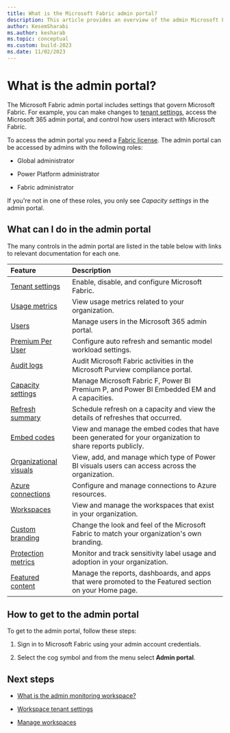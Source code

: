 ```yaml
---
title: What is the Microsoft Fabric admin portal?
description: This article provides an overview of the admin Microsoft Fabric admin portal.
author: KesemSharabi
ms.author: kesharab
ms.topic: conceptual
ms.custom: build-2023
ms.date: 11/02/2023
---
```


# What is the admin portal?

The Microsoft Fabric admin portal includes settings that govern Microsoft Fabric. For example, you can make changes to [tenant settings](tenant-settings-index.md), access the Microsoft 365 admin portal, and control how users interact with Microsoft Fabric.

To access the admin portal you need a [Fabric license](../enterprise/licenses.md#per-user-licenses). The admin portal can be accessed by admins with the following roles:

* Global administrator

* Power Platform administrator

* Fabric administrator

If you're not in one of these roles, you only see *Capacity settings* in the admin portal.

## What can I do in the admin portal

The many controls in the admin portal are listed in the table below with links to relevant documentation for each one.

| Feature | Description  |
| :---    | :---         |
| [Tenant settings](tenant-settings-index.md) | Enable, disable, and configure Microsoft Fabric. |
| [Usage metrics](service-admin-portal-usage-metrics.md) | View usage metrics related to your organization. |
| [Users](service-admin-portal-users.md) | Manage users in the Microsoft 365 admin portal. |
| [Premium Per User](service-admin-portal-premium-per-user.md) | Configure auto refresh and semantic model workload settings. |
| [Audit logs](service-admin-portal-audit-logs.md) | Audit Microsoft Fabric activities in the Microsoft Purview compliance portal. |
| [Capacity settings](service-admin-portal-capacity-settings.md) | Manage Microsoft Fabric F, Power BI Premium P, and Power BI Embedded EM and A capacities. |
| [Refresh summary](service-admin-portal-refresh-summary.md) | Schedule refresh on a capacity and view the details of refreshes that occurred. |
| [Embed codes](service-admin-portal-embed-codes.md) | View and manage the embed codes that have been generated for your organization to share reports publicly. |
| [Organizational visuals](organizational-visuals.md#organizational-visuals) | View, add, and manage which type of Power BI visuals users can access across the organization. |
| [Azure connections](service-admin-portal-azure-connections.md) | Configure and manage connections to Azure resources. |
| [Workspaces](portal-workspaces.md) | View and manage the workspaces that exist in your organization. |
| [Custom branding](service-admin-custom-branding.md) |  Change the look and feel of the Microsoft Fabric to match your organization's own branding. |
| [Protection metrics](service-admin-portal-protection-metrics.md) | Monitor and track sensitivity label usage and adoption in your organization. |
| [Featured content](service-admin-portal-featured-content.md) |  Manage the reports, dashboards, and apps that were promoted to the Featured section on your Home page. |

## How to get to the admin portal

To get to the admin portal, follow these steps:

1. Sign in to Microsoft Fabric using your admin account credentials.

2. Select the cog symbol and from the menu select **Admin portal**.

## Next steps

* [What is the admin monitoring workspace?](monitoring-workspace.md)

* [Workspace tenant settings](portal-workspace.md)

* [Manage workspaces](portal-workspaces.md)
